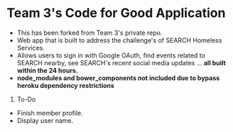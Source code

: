 # Team 3's Code for Good Application
- This has been forked from Team 3's private repo.
- Web app that is built to address the challenge's of SEARCH Homeless Services.
- Allows users to sign in with Google OAuth, find events related to SEARCH nearby, see SEARCH's recent social media updates ... **all built within the 24 hours.**
- **node_modules and bower_components not included due to bypass heroku dependency restrictions**

1. To-Do
- Finish member profile.
- Display user name.
